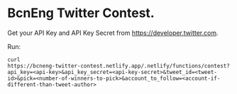 # BcnEng Twitter Contest.

Get your API Key and API Key Secret from https://developer.twitter.com.

Run:
```
curl
https://bcneng-twitter-contest.netlify.app/.netlify/functions/contest?api_key=<api-key>&api_key_secret=<api-key-secret>&tweet_id=<tweet-id>&pick=<number-of-winners-to-pick>&account_to_follow=<account-if-different-than-tweet-author>
```
